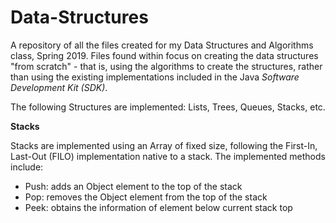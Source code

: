 # Data-Structures
A repository of all the files created for my Data Structures and Algorithms class, Spring 2019. 
Files found within focus on creating the data structures "from scratch" - that is, using the algorithms to create the structures, rather than using the existing implementations included in the Java *Software Development Kit (SDK)*.

The following Structures are implemented: Lists, Trees, Queues, Stacks, etc.

**Stacks**

Stacks are implemented using an Array of fixed size, following the First-In, Last-Out (FILO) implementation native to a stack.
The implemented methods include:
- Push: adds an Object element to the top of the stack
- Pop: removes the Object element from the top of the stack
- Peek: obtains the information of element below current stack top
